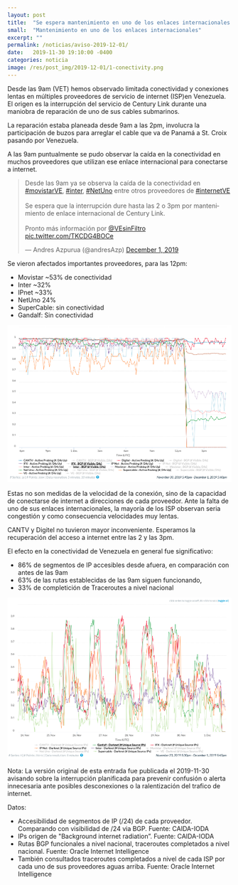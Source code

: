 ```yaml
---
layout: post
title:  "Se espera mantenimiento en uno de los enlaces internacionales de Venezuela"
small:  "Mantenimiento en uno de los enlaces internacionales"
excerpt: ""
permalink: /noticias/aviso-2019-12-01/
date:   2019-11-30 19:10:00 -0400
categories: noticia
image: /res/post_img/2019-12-01/1-conectivity.png
---
```


Desde las 9am (VET) hemos observado limitada conectividad y conexiones lentas en múltiples proveedores de servicio de internet (ISP)en Venezuela. El origen es la interrupción del servicio de Century Link durante una maniobra de reparación de uno de sus cables submarinos.

La reparación estaba planeada desde 9am a las 2pm, involucra la participación de buzos para arreglar el cable que va de Panamá a St. Croix pasando por Venezuela.

A las 9am puntualmente se pudo observar la caída en la conectividad en muchos proveedores que utilizan ese enlace internacional para conectarse a internet.

<blockquote class="twitter-tweet" data-lang="en"><p lang="es" dir="ltr">Desde las 9am ya se observa la caída de la conectividad en <a href="https://twitter.com/hashtag/movistarVE?src=hash&amp;ref_src=twsrc%5Etfw">#movistarVE</a>, <a href="https://twitter.com/hashtag/inter?src=hash&amp;ref_src=twsrc%5Etfw">#inter</a>, <a href="https://twitter.com/hashtag/NetUno?src=hash&amp;ref_src=twsrc%5Etfw">#NetUno</a> entre otros proveedores de <a href="https://twitter.com/hashtag/internetVE?src=hash&amp;ref_src=twsrc%5Etfw">#internetVE</a><br><br>Se espera que la interrupción dure hasta las 2 o 3pm por mantenimiento de enlace internacional de Century Link.<br><br>Pronto más información por <a href="https://twitter.com/vesinfiltro?ref_src=twsrc%5Etfw">@VEsinFiltro</a> <a href="https://t.co/TKCDG4BOCe">pic.twitter.com/TKCDG4BOCe</a></p>&mdash; Andres Azpurua (@andresAzp) <a href="https://twitter.com/andresAzp/status/1201130337767710720?ref_src=twsrc%5Etfw">December 1, 2019</a></blockquote> <script async src="https://platform.twitter.com/widgets.js" charset="utf-8"></script>


Se vieron afectados importantes proveedores, para las 12pm:
- Movistar ~53% de conectividad
- Inter ~32%
- IPnet ~33%
- NetUno 24%
- SuperCable: sin conectividad
- Gandalf: Sin conectividad

![Conectividad distintos ISP](/res/post_img/2019-12-01/1-conectivity.png)

Estas no son medidas de la velocidad de la conexión, sino de la capacidad de conectarse de internet a direcciones de cada proveedor. Ante la falta de uno de sus enlaces internacionales, la mayoría de los ISP observan seria congestión y como consecuencia velocidades muy lentas.

CANTV y Digitel no tuvieron mayor inconveniente. Esperamos la recuperación del acceso a internet entre las 2 y las 3pm.

El efecto en la conectividad de Venezuela en general fue significativo:
- 86% de segmentos de IP accesibles desde afuera, en comparación con antes de las 9am
- 63% de las rutas establecidas de las 9am siguen funcionando,
- 33% de completición de Traceroutes a nivel nacional

![Trafico "darknet" algunos ISP](/res/post_img/2019-12-01/2-darknet.png)

Nota: La versión original de esta entrada fue publicada el 2019-11-30 avisando sobre la interrupción planificada para prevenir confusión o alerta innecesaria ante posibles desconexiones o la ralentización del trafico de internet.

Datos:
- Accesibilidad de segmentos de IP (/24) de cada proveedor.  Comparando con visibilidad de /24 via BGP.  Fuente: CAIDA-IODA
- IPs origen de "Background internet radiation”. Fuente: CAIDA-IODA
- Rutas BGP funcionales a nivel nacional, traceroutes completados a nivel nacional. Fuente: Oracle Internet Intelligence
- También consultados traceroutes completados a nivel de cada ISP por cada uno de sus proveedores aguas arriba. Fuente: Oracle Internet Intelligence
